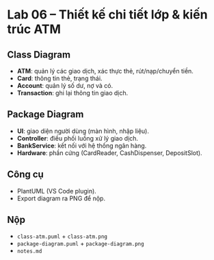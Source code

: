 # Lab 06 – Thiết kế chi tiết lớp & kiến trúc ATM

## Class Diagram
- **ATM**: quản lý các giao dịch, xác thực thẻ, rút/nạp/chuyển tiền.
- **Card**: thông tin thẻ, trạng thái.
- **Account**: quản lý số dư, nợ và có.
- **Transaction**: ghi lại thông tin giao dịch.

## Package Diagram
- **UI**: giao diện người dùng (màn hình, nhập liệu).
- **Controller**: điều phối luồng xử lý giao dịch.
- **BankService**: kết nối với hệ thống ngân hàng.
- **Hardware**: phần cứng (CardReader, CashDispenser, DepositSlot).

## Công cụ
- PlantUML (VS Code plugin).
- Export diagram ra PNG để nộp.

## Nộp
- `class-atm.puml` + `class-atm.png`
- `package-diagram.puml` + `package-diagram.png`
- `notes.md`
